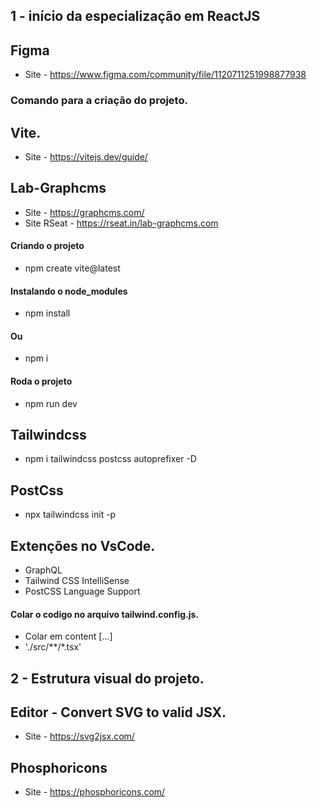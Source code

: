 ## 1 - início da especialização em ReactJS

## Figma
- Site - https://www.figma.com/community/file/1120711251998877938

### Comando para a criação do projeto.
## Vite.
- Site - https://vitejs.dev/guide/

## Lab-Graphcms
- Site - https://graphcms.com/
- Site RSeat - https://rseat.in/lab-graphcms.com

#### Criando o projeto
- npm create vite@latest

#### Instalando o node_modules
- npm install

#### Ou
- npm i

#### Roda o projeto
- npm run dev

## Tailwindcss
- npm i tailwindcss postcss autoprefixer -D

## PostCss
- npx tailwindcss init -p

## Extenções no VsCode.
- GraphQL
- Tailwind CSS IntelliSense
- PostCSS Language Support



#### Colar o codigo no arquivo tailwind.config.js.
- Colar em content [...]
- './src/**/*.tsx'



## 2 - Estrutura visual do projeto.

## Editor - Convert SVG to valid JSX.
- Site - https://svg2jsx.com/


## Phosphoricons
- Site - https://phosphoricons.com/



